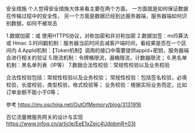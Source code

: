 安全措施
个人觉得安全措施大体来看主要在两个方面，
    一方面就是如何保证数据在传输过程中的安全性，
    另一个方面是数据已经到达服务器端，服务器端如何识别数据，如何不被攻击

1.数据加密：或 使用HTTPS协议，对称加密和非对称加密
2.数据加签：md5算法 或 Hmac
3.时间戳机制：服务器当前时间去减客户端时间，看结果是否在一个区间内
4.AppId机制：【Token机制】调用的接口中需要提供appid+密钥，服务器端会进行相关的验证
5.限流机制：令牌桶限流，漏桶限流，计数器限流；
6.黑名单机制：黑名单列表（IP等）
7.数据合法性校验：常规性校验以及业务校验

合法性校验包括：常规性校验以及业务校验；
常规性校验：包括签名校验，必填校验，长度校验，类型校验，格式校验等；
业务校验：根据实际业务而定，比如订单金额不能小于0等；




参考
https://my.oschina.net/OutOfMemory/blog/3131916


百亿流量微服务网关的设计与实现
https://www.infoq.cn/article/EeE1xZeic4UdpbmR*03t


